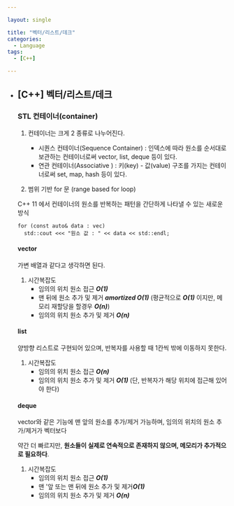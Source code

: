 ```yaml
---

layout: single

title: "벡터/리스트/데크"
categories:
  - Language
tags:
  - [C++]

---
```


- ##  [C++] 벡터/리스트/데크  

  ### STL 컨테이너(container)

  1. 컨테이너는 크게 2 종류로 나누어진다.
     - 시퀀스 컨테이너(Sequence Container) : 인덱스에 따라 원소를 순서대로 보관하는 컨테이너로써 vector, list, deque 등이 있다.
     - 연관 컨테이너(Associative ) : 키(key) - 값(value) 구조를 가지는 컨테이너로써 set, map, hash 등이 있다.

  2. 범위 기반 for 문 (range based for loop)

  C++ 11 에서 컨테이너의 원소를 반복하는 패턴을 간단하게 나타낼 수 있는 새로운 방식

  ```
  for (const auto& data : vec)
  	std::cout <<< "원소 값 : " << data << std::endl;
  ```

  #### vector

    가변 배열과 같다고 생각하면 된다.

  1. 시간복잡도
     - 임의의 위치 원소 접근 ***O(1)***
     - 맨 뒤에 원소 추가 및 제거 ***amortized O(1)*** (평균적으로 ***O(1)*** 이지만, 메모리 재할당을 할경우 ***O(n)***)
     - 임의의 위치 원소 추가 및 제거 ***O(n)***

  #### list

    양방향 리스트로 구현되어 있으며, 반복자를 사용할 때 1칸씩 밖에 이동하지 못한다.

  1. 시간복잡도
     - 임의의 위치 원소 접근 ***O(n)***
     - 임의의 위치 원소 추가 및 제거 ***O(1)*** (단, 반복자가 해당 위치에 접근해 있어야 한다)

  #### deque

    vector와 같은 기능에 맨 앞의 원소를 추가/제거 가능하며, 임의의 위치의 원소 추가/제거가 벡터보다

    약간 더 빠르지만, **원소들이 실제로 연속적으로 존재하지 않으며, 메모리가 추가적으로 필요하다**.

  1. 시간복잡도
     - 임의의 위치 원소 접근 ***O(1)***
     - 맨 '앞 또는 맨 뒤에 원소 추가 및 제거***O(1)***
     - 임의의 위치 원소 추가 및 제거 ***O(n)***
